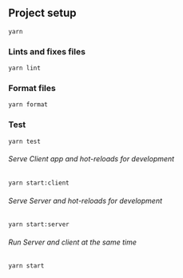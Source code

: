 ## Project setup

```
yarn
```

### Lints and fixes files

```
yarn lint
```

### Format files

```
yarn format
```

### Test

```
yarn test
```

###### Serve Client app and hot-reloads for development

```
yarn start:client
```

###### Serve Server and hot-reloads for development

```
yarn start:server
```

###### Run Server and client at the same time

```
yarn start
```
